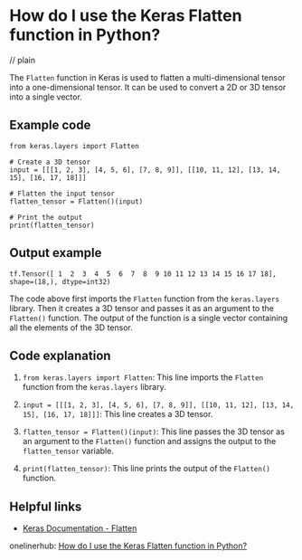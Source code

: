 # How do I use the Keras Flatten function in Python?
// plain

The `Flatten` function in Keras is used to flatten a multi-dimensional tensor into a one-dimensional tensor. It can be used to convert a 2D or 3D tensor into a single vector.

## Example code

```
from keras.layers import Flatten

# Create a 3D tensor
input = [[[1, 2, 3], [4, 5, 6], [7, 8, 9]], [[10, 11, 12], [13, 14, 15], [16, 17, 18]]]

# Flatten the input tensor
flatten_tensor = Flatten()(input)

# Print the output
print(flatten_tensor)
```

## Output example

```
tf.Tensor([ 1  2  3  4  5  6  7  8  9 10 11 12 13 14 15 16 17 18], shape=(18,), dtype=int32)
```

The code above first imports the `Flatten` function from the `keras.layers` library. Then it creates a 3D tensor and passes it as an argument to the `Flatten()` function. The output of the function is a single vector containing all the elements of the 3D tensor.

## Code explanation


1. `from keras.layers import Flatten`: This line imports the `Flatten` function from the `keras.layers` library.

2. `input = [[[1, 2, 3], [4, 5, 6], [7, 8, 9]], [[10, 11, 12], [13, 14, 15], [16, 17, 18]]]`: This line creates a 3D tensor.

3. `flatten_tensor = Flatten()(input)`: This line passes the 3D tensor as an argument to the `Flatten()` function and assigns the output to the `flatten_tensor` variable.

4. `print(flatten_tensor)`: This line prints the output of the `Flatten()` function.

## Helpful links

- [Keras Documentation - Flatten](https://keras.io/layers/core/#flatten)

onelinerhub: [How do I use the Keras Flatten function in Python?](https://onelinerhub.com/python-keras/how-do-i-use-the-keras-flatten-function-in-python)